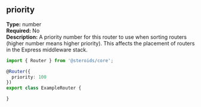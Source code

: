 ## priority

**Type:** number  
**Required:** No  
**Description:** A priority number for this router to use when sorting routers (higher number means higher priority). This affects the placement of routers in the Express middleware stack.

```ts
import { Router } from '@steroids/core';

@Router({
  priority: 100
})
export class ExampleRouter {

}
```
